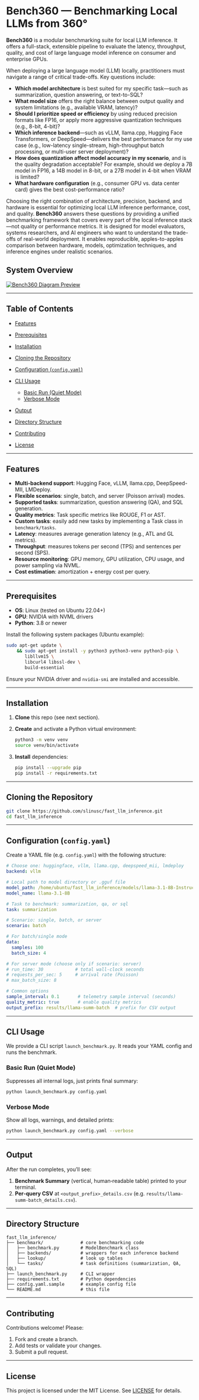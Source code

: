 # Bench360 — Benchmarking Local LLMs from 360°

**Bench360** is a modular benchmarking suite for local LLM inference. It offers a full-stack, extensible pipeline to evaluate the latency, throughput, quality, and cost of large language model inference on consumer and enterprise GPUs.

When deploying a large language model (LLM) locally, practitioners must navigate a range of critical trade-offs. Key questions include:

* **Which model architecture** is best suited for my specific task—such as summarization, question answering, or text-to-SQL?
* **What model size** offers the right balance between output quality and system limitations (e.g., available VRAM, latency)?
* **Should I prioritize speed or efficiency** by using reduced precision formats like FP16, or apply more aggressive quantization techniques (e.g., 8-bit, 4-bit)?
* **Which inference backend**—such as vLLM, llama.cpp, Hugging Face Transformers, or DeepSpeed—delivers the best performance for my use case (e.g., low-latency single-stream, high-throughput batch processing, or multi-user server deployment)?
* **How does quantization affect model accuracy in my scenario**, and is the quality degradation acceptable? For example, should we deploy a 7B model in FP16, a 14B model in 8-bit, or a 27B model in 4-bit when VRAM is limited?
* **What hardware configuration** (e.g., consumer GPU vs. data center card) gives the best cost-performance ratio?

Choosing the right combination of architecture, precision, backend, and hardware is essential for optimizing local LLM inference performance, cost, and quality. **Bench360** answers these questions by providing a unified benchmarking framework that covers every part of the local inference stack—not quality or performance metrics. It is designed for model evaluators, systems researchers, and AI engineers who want to understand the trade-offs of real-world deployment. It enables reproducible, apples-to-apples comparison between hardware, models, optimization techniques, and inference engines under realistic scenarios.

## System Overview

[![Bench360 Diagram Preview](benchmark/docs/bench360-overview.png)](benchmark/docs/bench360-overview.pdf)

---

## Table of Contents

* [Features](#features)
* [Prerequisites](#prerequisites)
* [Installation](#installation)
* [Cloning the Repository](#cloning-the-repository)
* [Configuration (`config.yaml`)](#configuration-configyaml)
* [CLI Usage](#cli-usage)

  * [Basic Run (Quiet Mode)](#basic-run-quiet-mode)
  * [Verbose Mode](#verbose-mode)
* [Output](#output)
* [Directory Structure](#directory-structure)
* [Contributing](#contributing)
* [License](#license)

---

## Features

* **Multi-backend support**: Hugging Face, vLLM, llama.cpp, DeepSpeed-MII, LMDeploy.
* **Flexible scenarios**: single, batch, and server (Poisson arrival) modes.
* **Supported tasks**: summarization, question answering (QA), and SQL generation.
* **Quality metrics**: Task specific metrics like ROUGE, F1 or AST.
* **Custom tasks**: easily add new tasks by implementing a Task class in `benchmark/tasks`.
* **Latency**: measures average generation latency (e.g., ATL and GL metrics).
* **Throughput**: measures tokens per second (TPS) and sentences per second (SPS).
* **Resource monitoring**: GPU memory, GPU utilization, CPU usage, and power sampling via NVML.
* **Cost estimation**: amortization + energy cost per query.

---

## Prerequisites

* **OS**: Linux (tested on Ubuntu 22.04+)
* **GPU**: NVIDIA with NVML drivers
* **Python**: 3.8 or newer

Install the following system packages (Ubuntu example):

```bash
sudo apt-get update \
    && sudo apt-get install -y python3 python3-venv python3-pip \
       libllvm15 \
       libcurl4 libssl-dev \
       build-essential
```

Ensure your NVIDIA driver and `nvidia-smi` are installed and accessible.

---

## Installation

1. **Clone** this repo (see next section).
2. **Create** and activate a Python virtual environment:

   ```bash
   python3 -m venv venv
   source venv/bin/activate
   ```
3. **Install** dependencies:

   ```bash
   pip install --upgrade pip
   pip install -r requirements.txt
   ```
---

## Cloning the Repository

```bash
git clone https://github.com/slinusc/fast_llm_inference.git
cd fast_llm_inference
```

---

## Configuration (`config.yaml`)

Create a YAML file (e.g. `config.yaml`) with the following structure:

```yaml
# Choose one: huggingface, vllm, llama.cpp, deepspeed_mii, lmdeploy
backend: vllm

# Local path to model directory or .gguf file
model_path: /home/ubuntu/fast_llm_inference/models/llama-3.1-8B-Instruct
model_name: llama-3.1-8B

# Task to benchmark: summarization, qa, or sql
task: summarization

# Scenario: single, batch, or server
scenario: batch

# For batch/single mode
data:
  samples: 100
  batch_size: 4

# For server mode (choose only if scenario: server)
# run_time: 30            # total wall‑clock seconds
# requests_per_sec: 5     # arrival rate (Poisson)
# max_batch_size: 8

# Common options
sample_interval: 0.1       # telemetry sample interval (seconds)
quality_metric: true       # enable quality metrics
output_prefix: results/llama-summ-batch  # prefix for CSV output
```

---

## CLI Usage

We provide a CLI script `launch_benchmark.py`. It reads your YAML config and runs the benchmark.

### Basic Run (Quiet Mode)

Suppresses all internal logs, just prints final summary:

```bash
python launch_benchmark.py config.yaml
```

### Verbose Mode

Show all logs, warnings, and detailed prints:

```bash
python launch_benchmark.py config.yaml --verbose
```

---

## Output

After the run completes, you’ll see:

1. **Benchmark Summary** (vertical, human‑readable table) printed to your terminal.
2. **Per‑query CSV** at `<output_prefix>_details.csv` (e.g. `results/llama-summ-batch_details.csv`).

---

## Directory Structure

```
fast_llm_inference/
├── benchmark/              # core benchmarking code
│   ├── benchmark.py        # ModelBenchmark class
│   ├── backends/           # wrappers for each inference backend
│   ├── lookup/             # look up tables
│   └── tasks/              # task definitions (summarization, QA, SQL)
├── launch_benchmark.py     # CLI wrapper
├── requirements.txt        # Python dependencies
├── config.yaml.sample      # example config file
└── README.md               # this file
```

---

## Contributing

Contributions welcome! Please:

1. Fork and create a branch.
2. Add tests or validate your changes.
3. Submit a pull request.

---

## License

This project is licensed under the MIT License. See [LICENSE](LICENSE) for details.
